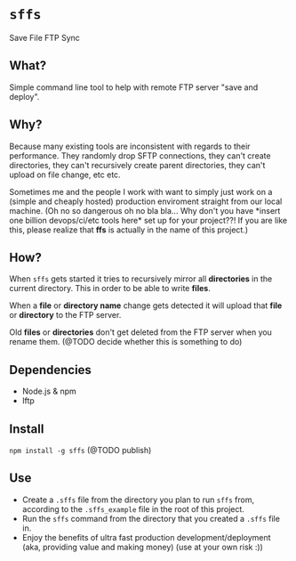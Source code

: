 # `sffs`

Save File FTP Sync

## What?

Simple command line tool to help with remote FTP server "save and deploy".

## Why?

Because many existing tools are inconsistent with regards to their performance. They randomly drop SFTP connections, they can't create directories, they can't recursively create parent directories, they can't upload on file change, etc etc.

Sometimes me and the people I work with want to simply just work on a (simple and cheaply hosted) production enviroment straight from our local machine. (Oh no so dangerous oh no bla bla... Why don't you have \*insert one billion devops/ci/etc tools here\* set up for your project??! If you are like this, please realize that **ffs** is actually in the name of this project.)

## How?

When `sffs` gets started it tries to recursively mirror all **directories** in the current directory. This in order to be able to write **files**.

When a **file** or **directory name** change gets detected it will upload that **file** or **directory** to the FTP server.

Old **files** or **directories** don't get deleted from the FTP server when you rename them. (@TODO decide whether this is something to do)

## Dependencies

- Node.js & npm
- lftp

## Install

`npm install -g sffs` (@TODO publish)

## Use

- Create a `.sffs` file from the directory you plan to run `sffs` from, according to the `.sffs_example` file in the root of this project.
- Run the `sffs` command from the directory that you created a `.sffs` file in.
- Enjoy the benefits of ultra fast production development/deployment (aka, providing value and making money) (use at your own risk :))
